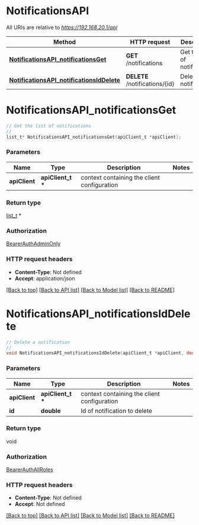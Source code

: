 # NotificationsAPI

All URIs are relative to *https://192.168.20.1/api*

Method | HTTP request | Description
------------- | ------------- | -------------
[**NotificationsAPI_notificationsGet**](NotificationsAPI.md#NotificationsAPI_notificationsGet) | **GET** /notifications | Get the list of notifications
[**NotificationsAPI_notificationsIdDelete**](NotificationsAPI.md#NotificationsAPI_notificationsIdDelete) | **DELETE** /notifications/{id} | Delete a notification


# **NotificationsAPI_notificationsGet**
```c
// Get the list of notifications
//
list_t* NotificationsAPI_notificationsGet(apiClient_t *apiClient);
```

### Parameters
Name | Type | Description  | Notes
------------- | ------------- | ------------- | -------------
**apiClient** | **apiClient_t \*** | context containing the client configuration |

### Return type

[list_t](notification.md) *


### Authorization

[BearerAuthAdminOnly](../README.md#BearerAuthAdminOnly)

### HTTP request headers

 - **Content-Type**: Not defined
 - **Accept**: application/json

[[Back to top]](#) [[Back to API list]](../README.md#documentation-for-api-endpoints) [[Back to Model list]](../README.md#documentation-for-models) [[Back to README]](../README.md)

# **NotificationsAPI_notificationsIdDelete**
```c
// Delete a notification
//
void NotificationsAPI_notificationsIdDelete(apiClient_t *apiClient, double id);
```

### Parameters
Name | Type | Description  | Notes
------------- | ------------- | ------------- | -------------
**apiClient** | **apiClient_t \*** | context containing the client configuration |
**id** | **double** | Id of notification to delete | 

### Return type

void

### Authorization

[BearerAuthAllRoles](../README.md#BearerAuthAllRoles)

### HTTP request headers

 - **Content-Type**: Not defined
 - **Accept**: Not defined

[[Back to top]](#) [[Back to API list]](../README.md#documentation-for-api-endpoints) [[Back to Model list]](../README.md#documentation-for-models) [[Back to README]](../README.md)

